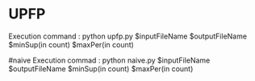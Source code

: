 # UPFP
Execution command : python upfp.py $inputFileName $outputFileName $minSup(in count) $maxPer(in count)

#naive
Execution commad : python naive.py $inputFileName $outputFileName $minSup(in count) $maxPer(in count)
